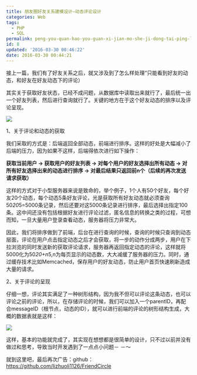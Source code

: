 ```yaml
---
title: 朋友圈好友关系建模设计—动态评论设计
categories: Web
tags:
  - PHP
  - SQL
permalink: peng-you-quan-hao-you-guan-xi-jian-mo-she-ji-dong-tai-ping-lun-she-ji
id: 8
updated: '2016-03-30 00:46:22'
date: 2016-03-30 00:44:21
---
```


接上一篇，我们有了好友关系之后，就又涉及到了怎么样处理“只能看到好友的动态，和好友在好友动态下的评论）

其实关于获取好友状态，已经不成问题，从数据库中读取出来就行了，最后统一出一个好友列表，然后进行查询就行了。关键的地方在于这个好友动态的排序以及评论呈现。

![](http://dreampiggy-image.test.upcdn.net/image/1/c6/189c18dfe1efe7c7e93052ad0edf2.png)

1、关于评论和动态的获取

我们采取的方式是：后端返回全部动态，前端进行排序。这样的好处是大幅减小了后端的压力，因为如果不这样，后端得依次进行如下操作：

**获取当前用户 -> 获取用户的好友列表 -> 对每个用户的好友选择出所有动态 -> 对所有好友选择出来的动态进行排序 -> 对最后结果只返回前n个（后续的再次发送请求获取）**

这样的方式对于小型服务器来说是致命的，举个例子，1个人有50个好友，每个好友20个动态，每个动态5条好友评论，光是获取所有好友动态就必须查询50*20*5=5000条记录，然后还要对这5000条记录进行排序，最后选择出指定100条。这中间还没有包括根据好友进行评论过滤，匿名信息的转换之类的过程，可想而知，一旦大量用户登录查看动态，服务器将压力非常大。

因此，我们将排序做到了前端，后台在进行查询的时候，查询的时候只查询到动态层面，评论在用户点击指定动态之后才会获取，将一步的动作分成两步，用户在下拉浏览的同时发送新的获取评论请求，服务器再返回指定动态的评论，这样就将5000化为50*20+n*5,n为每页显示的动态数，大大减缓了服务器的压力。同时，通过缓存技术比如Memcached，保存用户的好友动态，防止用户首页快速刷新造成大量的请求。

2、关于评论的呈现

仔细一想，评论其实满足了一种树形结构，因为我不但可以评论这条动态，也可以评论之前的评论，所以，在存储评论的时候，我们可以加入一个parentID，再配合messageID（根节点，动态的ID），就可以进行前端的评论的树形结构生成，大概的数据表就是这样：

![](http://dreampiggy-image.test.upcdn.net/image/2/39/165349718710a96085446deca2c48.png)

这样，基本的功能就完成了，其实现在想想都是很简单的设计，只不过以前并没有做过和思考，导致当时开发遇到了一点点小问题－ －～

就到这里吧，最后再次广告：github：https://github.com/lizhuoli1126/FriendCircle